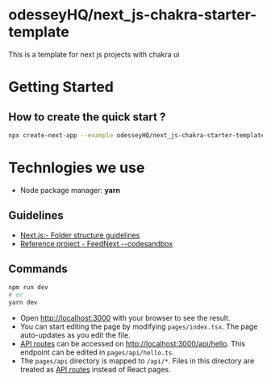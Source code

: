 # odesseyHQ/next_js-chakra-starter-template
This is a template for next js projects with chakra ui

# Getting Started
## How to create the quick start ?
```bash
npx create-next-app --example odesseyHQ/next_js-chakra-starter-template <YOUR_APP_NAME>
```
  
# Technlogies we use
- Node package manager: **yarn**

## Guidelines
- [Next.js:- Folder structure guidelines](https://docs.google.com/document/d/1AjEXLnPX11DaBiyRl0nC1JqOWQHR5j9di-9rYMgj53A/edit?usp=sharing)
- [Reference project - FeedNext --codesandbox ](https://codesandbox.io/s/next-js-reference--ozkanonur-feednext-forked-gdyty?file=/client/src/pages/create-feed/index.tsx:3922-3931)

## Commands

```bash
npm run dev
# or
yarn dev
```

- Open [http://localhost:3000](http://localhost:3000) with your browser to see the result.
- You can start editing the page by modifying `pages/index.tsx`. The page auto-updates as you edit the file.
- [API routes](https://nextjs.org/docs/api-routes/introduction) can be accessed on [http://localhost:3000/api/hello](http://localhost:3000/api/hello). This endpoint can be edited in `pages/api/hello.ts`.
- The `pages/api` directory is mapped to `/api/*`. Files in this directory are treated as [API routes](https://nextjs.org/docs/api-routes/introduction) instead of React pages.


